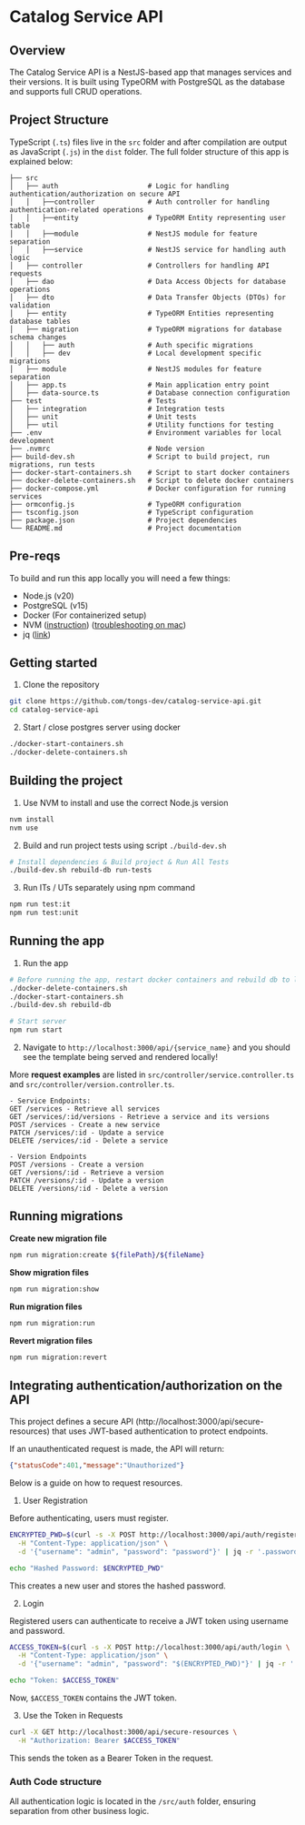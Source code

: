 # Catalog Service API

## Overview
The Catalog Service API is a NestJS-based app that manages services and their versions.
It is built using TypeORM with PostgreSQL as the database and supports full CRUD operations.

## Project Structure
TypeScript (`.ts`) files live in the `src` folder and after compilation are output as JavaScript (`.js`) in the `dist` folder.
The full folder structure of this app is explained below:

```
├── src
│   ├── auth                      # Logic for handling authentication/authorization on secure API
│   │   ├──controller             # Auth controller for handling authentication-related operations
│   │   ├──entity                 # TypeORM Entity representing user table
│   │   ├──module                 # NestJS module for feature separation
│   │   ├──service                # NestJS service for handling auth logic
│   ├── controller                # Controllers for handling API requests
│   ├── dao                       # Data Access Objects for database operations
│   ├── dto                       # Data Transfer Objects (DTOs) for validation
│   ├── entity                    # TypeORM Entities representing database tables
│   ├── migration                 # TypeORM migrations for database schema changes
│   │   ├── auth                  # Auth specific migrations
│   │   ├── dev                   # Local development specific migrations
│   ├── module                    # NestJS modules for feature separation
│   ├── app.ts                    # Main application entry point
│   ├── data-source.ts            # Database connection configuration
├── test                          # Tests
│   ├── integration               # Integration tests
│   ├── unit                      # Unit tests
│   ├── util                      # Utility functions for testing
├── .env                          # Environment variables for local development
├── .nvmrc                        # Node version
├── build-dev.sh                  # Script to build project, run migrations, run tests
├── docker-start-containers.sh    # Script to start docker containers
├── docker-delete-containers.sh   # Script to delete docker containers
├── docker-compose.yml            # Docker configuration for running services
├── ormconfig.js                  # TypeORM configuration
├── tsconfig.json                 # TypeScript configuration
├── package.json                  # Project dependencies
└── README.md                     # Project documentation
```

##  Pre-reqs
To build and run this app locally you will need a few things:
- Node.js (v20)
- PostgreSQL (v15)
- Docker (For containerized setup)
- NVM ([instruction](https://github.com/nvm-sh/nvm?tab=readme-ov-file#installing-and-updating)) ([troubleshooting on mac](https://github.com/nvm-sh/nvm?tab=readme-ov-file#troubleshooting-on-macos))
- jq ([link](https://formulae.brew.sh/formula/jq))

## Getting started
1. Clone the repository
```bash
git clone https://github.com/tongs-dev/catalog-service-api.git
cd catalog-service-api
```

2. Start / close postgres server using docker
```bash
./docker-start-containers.sh
./docker-delete-containers.sh
```

## Building the project
1. Use NVM to install and use the correct Node.js version
```bash
nvm install
nvm use
```
2. Build and run project tests using script `./build-dev.sh`

```bash
# Install dependencies & Build project & Run All Tests
./build-dev.sh rebuild-db run-tests
```
3. Run ITs / UTs separately using npm command
```bash
npm run test:it
npm run test:unit
```

## Running the app
1. Run the app
```bash
# Before running the app, restart docker containers and rebuild db to load testing data
./docker-delete-containers.sh
./docker-start-containers.sh
./build-dev.sh rebuild-db

# Start server
npm run start
```

2. Navigate to `http://localhost:3000/api/{service_name}` and you should see the template being served and rendered locally!

More **request examples** are listed in `src/controller/service.controller.ts` and `src/controller/version.controller.ts`.
```
- Service Endpoints: 
GET /services - Retrieve all services
GET /services/:id/versions - Retrieve a service and its versions
POST /services - Create a new service
PATCH /services/:id - Update a service
DELETE /services/:id - Delete a service

- Version Endpoints
POST /versions - Create a version
GET /versions/:id - Retrieve a version
PATCH /versions/:id - Update a version
DELETE /versions/:id - Delete a version
```

## Running migrations
**Create new migration file**
```bash
npm run migration:create ${filePath}/${fileName}
```
**Show migration files**
```bash
npm run migration:show
```
**Run migration files**
```bash
npm run migration:run
```
**Revert migration files**
```bash
npm run migration:revert
```

## Integrating authentication/authorization on the API
This project defines a secure API (http://localhost:3000/api/secure-resources) that uses JWT-based authentication to protect endpoints.

If an unauthenticated request is made, the API will return:
```json
{"statusCode":401,"message":"Unauthorized"}
```
Below is a guide on how to request resources.

1. User Registration

Before authenticating, users must register.
```bash
ENCRYPTED_PWD=$(curl -s -X POST http://localhost:3000/api/auth/register \
  -H "Content-Type: application/json" \
  -d '{"username": "admin", "password": "password"}' | jq -r '.password')

echo "Hashed Password: $ENCRYPTED_PWD"
```
This creates a new user and stores the hashed password.

2. Login

Registered users can authenticate to receive a JWT token using username and password.
```bash
ACCESS_TOKEN=$(curl -s -X POST http://localhost:3000/api/auth/login \
  -H "Content-Type: application/json" \
  -d '{"username": "admin", "password": "$(ENCRYPTED_PWD)"}' | jq -r '.access_token')

echo "Token: $ACCESS_TOKEN"
```
Now, `$ACCESS_TOKEN` contains the JWT token.

3. Use the Token in Requests
```bash
curl -X GET http://localhost:3000/api/secure-resources \
  -H "Authorization: Bearer $ACCESS_TOKEN"
```
This sends the token as a Bearer Token in the request.

### Auth Code structure
All authentication logic is located in the `/src/auth` folder, ensuring separation from other business logic.

